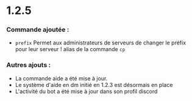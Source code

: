 # 1.2.5

### Commande ajoutée :&#x20;

* `prefix` Permet aux administrateurs de serveurs de changer le préfix pour leur serveur ! alias de la commande `cp`

### Autres ajouts :

* La commande aide a été mise à jour.&#x20;
* Le système d'aide en dm initié en 1.2.3 est désormais en place&#x20;
* L'activité du bot a été mise à jour dans son profil discord
